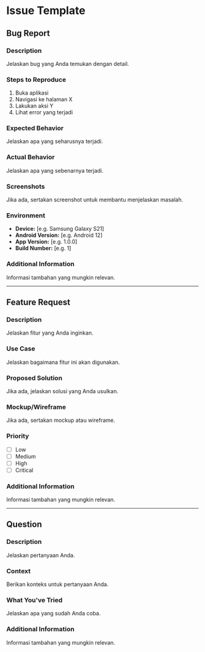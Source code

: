 # Issue Template

## Bug Report

### Description
Jelaskan bug yang Anda temukan dengan detail.

### Steps to Reproduce
1. Buka aplikasi
2. Navigasi ke halaman X
3. Lakukan aksi Y
4. Lihat error yang terjadi

### Expected Behavior
Jelaskan apa yang seharusnya terjadi.

### Actual Behavior
Jelaskan apa yang sebenarnya terjadi.

### Screenshots
Jika ada, sertakan screenshot untuk membantu menjelaskan masalah.

### Environment
- **Device:** [e.g. Samsung Galaxy S21]
- **Android Version:** [e.g. Android 12]
- **App Version:** [e.g. 1.0.0]
- **Build Number:** [e.g. 1]

### Additional Information
Informasi tambahan yang mungkin relevan.

---

## Feature Request

### Description
Jelaskan fitur yang Anda inginkan.

### Use Case
Jelaskan bagaimana fitur ini akan digunakan.

### Proposed Solution
Jika ada, jelaskan solusi yang Anda usulkan.

### Mockup/Wireframe
Jika ada, sertakan mockup atau wireframe.

### Priority
- [ ] Low
- [ ] Medium
- [ ] High
- [ ] Critical

### Additional Information
Informasi tambahan yang mungkin relevan.

---

## Question

### Description
Jelaskan pertanyaan Anda.

### Context
Berikan konteks untuk pertanyaan Anda.

### What You've Tried
Jelaskan apa yang sudah Anda coba.

### Additional Information
Informasi tambahan yang mungkin relevan. 